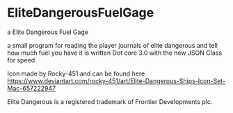 # EliteDangerousFuelGage
a Elite Dangerous Fuel Gage

a small program for reading the player  journals of elite dangerous and tell how much fuel you have  it is written Dot core 3.0 with the new JSON Class for speed 


Icon made by Rocky-451 and can be found here https://www.deviantart.com/rocky-451/art/Elite-Dangerous-Ships-Icon-Set-Mac-657222947

Elite Dangerous is a registered trademark of Frontier Developments plc.
